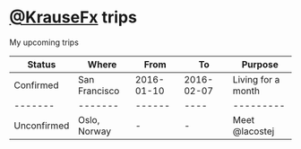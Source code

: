 # [@KrauseFx](https://twitter.com/KrauseFx) trips

My upcoming trips



 Status | Where | From | To | Purpose
 -------|-------|------|----|---------
 Confirmed | San Francisco | 2016-01-10 | 2016-02-07 | Living for a month
 -------|-------|------|----|---------
 Unconfirmed | Oslo, Norway | - | - | Meet @lacostej
 
